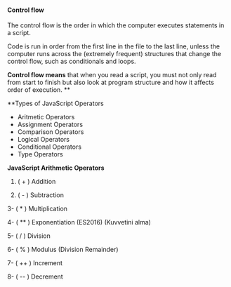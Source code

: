 #### Control flow

The control flow is the order in which the computer executes statements in a script.

Code is run in order from the first line in the file to the last line, unless the computer runs across the (extremely frequent) structures that change the control flow, such as conditionals and loops.

**Control flow means** that when you read a script, you must not only read from start to finish but also look at program structure and how it affects order of execution.
**

**Types of JavaScript Operators

* Aritmetic Operators
* Assignment Operators
* Comparison Operators
* Logical Operators
* Conditional Operators
* Type Operators



**JavaScript Arithmetic Operators**
1. (  +	 ) Addition

2. ( -	) Subtraction
 
3- ( *	) Multiplication

4- ( **	) Exponentiation (ES2016) (Kuvvetini alma)

5- ( /	)  Division

6- ( %	)  Modulus (Division Remainder)

7- ( ++ )	Increment

8- (  --	) Decrement
